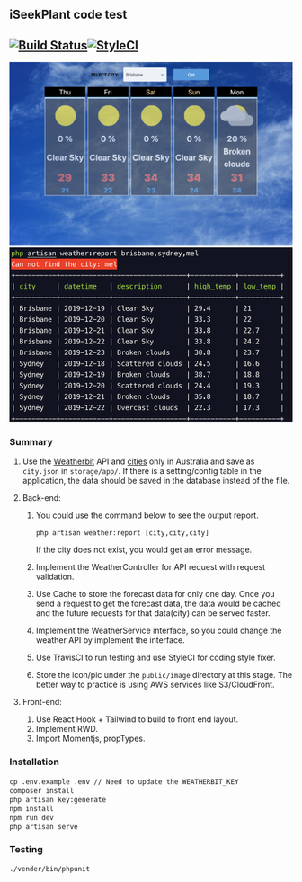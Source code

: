 ## iSeekPlant code test

## [![Build Status](https://travis-ci.com/dustinhsiao21/iSeekPlant.svg?branch=master)](https://travis-ci.com/dustinhsiao21/iSeekPlant)[![StyleCI](https://github.styleci.io/repos/228632338/shield?branch=master)](https://github.styleci.io/repos/228632338)

![demo-frontend](./public/images/demo-frontend.png)
![demo-console](./public/images/demo-backend.png)

### Summary
1. Use the [Weatherbit](https://www.weatherbit.io/api/weather-forecast-16-day) API and [cities](https://www.weatherbit.io/api/meta) only in Australia and save as `city.json` in `storage/app/`. If there is a setting/config table in the application, the data should be saved in the database instead of the file. 

3. Back-end:
  
    1. You could use the command below to see the output report.
    
        ```
        php artisan weather:report [city,city,city]
        ```
    
        If the city does not exist, you would get an error message.
    
    2. Implement the WeatherController for API request with request validation.
    
    3. Use Cache to store the forecast data for only one day. Once you send a request to get the forecast data, the data would be cached and the future requests for that data(city) can be served faster.
    
    4. Implement the WeatherService interface, so you could change the weather API by implement the interface.
    
    5. Use TravisCI to run testing and use StyleCI for coding style fixer.
    
    6. Store the icon/pic under the `public/image` directory at this stage. The better way to practice is using AWS services like S3/CloudFront.
    
3. Front-end:

    1. Use React Hook + Tailwind to build to front end layout.
    2. Implement RWD.
    3. Import Momentjs, propTypes.
### Installation

```
cp .env.example .env // Need to update the WEATHERBIT_KEY
composer install
php artisan key:generate
npm install
npm run dev
php artisan serve
```

### Testing

```
./vender/bin/phpunit
```